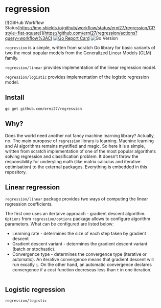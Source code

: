 # regression

[![GitHub Workflow Status]https://img.shields.io/github/workflow/status/erni27/regression/CI?style=flat-square)](https://github.com/erni27/regression/actions?query=workflow%3ACI
[![Go Report Card](https://goreportcard.com/badge/github.com/erni27/regression?style=flat-square)](https://goreportcard.com/report/github.com/erni27/regression)
![Go Version](https://img.shields.io/badge/go%20version-%3E=1.18-61CFDD.svg?style=flat-square)

`regression` is a simple, written from scratch Go library for basic variants of two the most popular models from the Generalized Linear Models (GLM) family.

`regression/linear` provides implementation of the linear regression model.

`regression/logistic` provides implementation of the logistic regression model.

## Install

```shell
go get github.com/erni27/regression
```

## Why?

Does the world need another not fancy machine learning library? Actually, no. The main puropose of `regression` library is learning. Machine learning and AI algorithms remains mystified and magic. So here it is a simple, written from scratch implementation of one of the most popular algorithms solving regression and classification problem. It doesn't throw the responsibility for underyling math (like matrix calculus and iterative optimisation) to the external packages. Everything is embedded in this repository.

## Linear regression

`regression/linear` package provides two ways of computing the linear regression coefficients.

The first one uses an itertaive approach - gradient descent algorithm. `Options` from `regression/options` package allows to configure algorithm parameters. What can be configured are listed below:

* Learning rate - determines the size of each step taken by gradient descent
* Gradient descent variant - determines the gradient descent variant (batch or stochastic).
* Convergence type - determines the convergence type (iterative or automatic). An iterative convergence means that gradient descent will run excatly `i`. On the other hand, an automatic convergence declares convergence if a cost function decreseas less than `t` in one iteration.

```
```

## Logistic regression

`regression/logistic`
